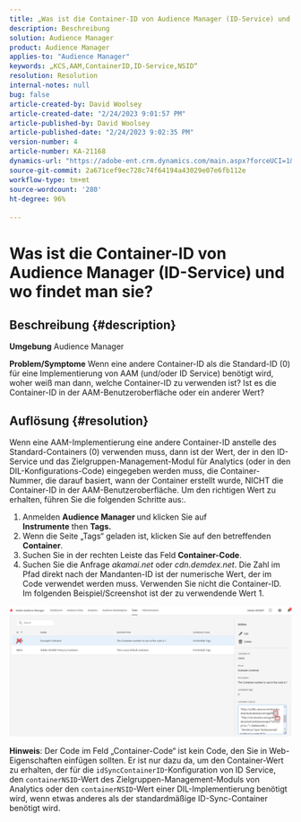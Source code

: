 ```yaml
---
title: „Was ist die Container-ID von Audience Manager (ID-Service) und wo findet man sie?“
description: Beschreibung
solution: Audience Manager
product: Audience Manager
applies-to: "Audience Manager"
keywords: „KCS,AAM,ContainerID,ID-Service,NSID“
resolution: Resolution
internal-notes: null
bug: false
article-created-by: David Woolsey
article-created-date: "2/24/2023 9:01:57 PM"
article-published-by: David Woolsey
article-published-date: "2/24/2023 9:02:35 PM"
version-number: 4
article-number: KA-21168
dynamics-url: "https://adobe-ent.crm.dynamics.com/main.aspx?forceUCI=1&pagetype=entityrecord&etn=knowledgearticle&id=539a2674-86b4-ed11-83fe-6045bd006b25"
source-git-commit: 2a671cef9ec728c74f64194a43029e07e6fb112e
workflow-type: tm+mt
source-wordcount: '280'
ht-degree: 96%

---
```


# Was ist die Container-ID von Audience Manager (ID-Service) und wo findet man sie?

## Beschreibung {#description}

<b>Umgebung</b>
Audience Manager


<b>Problem/Symptome</b>
Wenn eine andere Container-ID als die Standard-ID (0) für eine Implementierung von AAM (und/oder ID Service) benötigt wird, woher weiß man dann, welche Container-ID zu verwenden ist? Ist es die Container-ID in der AAM-Benutzeroberfläche oder ein anderer Wert?


## Auflösung {#resolution}


Wenn eine AAM-Implementierung eine andere Container-ID anstelle des Standard-Containers (0) verwenden muss, dann ist der Wert, der in den ID-Service und das Zielgruppen-Management-Modul für Analytics (oder in den DIL-Konfigurations-Code) eingegeben werden muss, die Container-Nummer, die darauf basiert, wann der Container erstellt wurde, NICHT die Container-ID in der AAM-Benutzeroberfläche. Um den richtigen Wert zu erhalten, führen Sie die folgenden Schritte aus:.

1. Anmelden <b>Audience Manager </b>und klicken Sie auf <b>Instrumente</b> then <b>Tags.</b>
2. Wenn die Seite „Tags“ geladen ist, klicken Sie auf den betreffenden <b>Container</b>.
3. Suchen Sie in der rechten Leiste das Feld <b>Container-Code</b>.
4. Suchen Sie die Anfrage *akamai.net* oder *cdn.demdex.net*. Die Zahl im Pfad direkt nach der Mandanten-ID ist der numerische Wert, der im Code verwendet werden muss. Verwenden Sie nicht die Container-ID. Im folgenden Beispiel/Screenshot ist der zu verwendende Wert 1.


![](assets/4768ad75-347c-ed11-81ac-6045bd006a22.png)

<b>Hinweis</b>: Der Code im Feld „Container-Code“ ist kein Code, den Sie in Web-Eigenschaften einfügen sollten. Er ist nur dazu da, um den Container-Wert zu erhalten, der für die `idSyncContainerID`-Konfiguration von ID Service, den `containerNSID`-Wert des Zielgruppen-Management-Moduls von Analytics oder den `containerNSID`-Wert einer DIL-Implementierung benötigt wird, wenn etwas anderes als der standardmäßige ID-Sync-Container benötigt wird.


